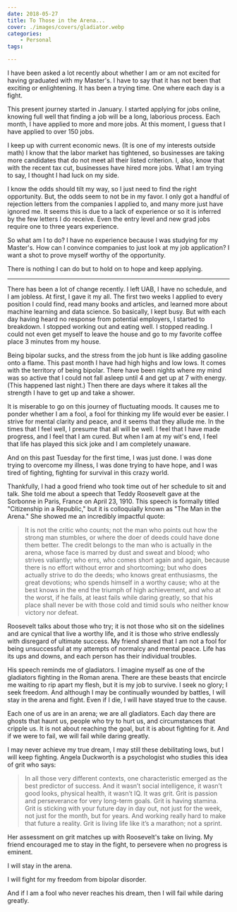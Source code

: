 ```yaml
---
date: 2018-05-27
title: To Those in the Arena...
cover: ./images/covers/gladiator.webp
categories:
    - Personal
tags:

---
```


I have been asked a lot recently about whether I am or am not excited for having graduated with my Master's. I have to say that it has not been that exciting or enlightening. It has been a trying time. One where each day is a fight.

This present journey started in January. I started applying for jobs online, knowing full well that finding a job will be a long, laborious process. Each month, I have applied to more and more jobs. At this moment, I guess that I have applied to over 150 jobs. 

I keep up with current economic news. (It is one of my interests outside math) I know that the labor market has tightened, so businesses are taking more candidates that do not meet all their listed criterion. I, also, know that with the recent tax cut, businesses have hired more jobs. What I am trying to say, I thought I had luck on my side. 

I know the odds should tilt my way, so I just need to find the right opportunity. But, the odds seem to not be in my favor. I only got a handful of rejection letters from the companies I applied to, and many more just have ignored me. It seems this is due to a lack of experience or so it is inferred by the few letters I do receive. Even the entry level and new grad jobs require one to three years experience.

So what am I to do? I have no experience because I was studying for my Master's. How can I convince companies to just look at my job application? I want a shot to prove myself worthy of the opportunity. 

There is nothing I can do but to hold on to hope and keep applying. 

----

There has been a lot of change recently. I left UAB, I have no schedule, and I am jobless. At first, I gave it my all. The first two weeks I applied to every position I could find, read many books and articles, and learned more about machine learning and data science. So basically, I kept busy. But with each day having heard no response from potential employers, I started to breakdown. I stopped working out and eating well. I stopped reading. I could not even get myself to leave the house and go to my favorite coffee place 3 minutes from my house.

Being bipolar sucks, and the stress from the job hunt is like adding gasoline onto a flame. This past month I have had high highs and low lows. It comes with the territory of being bipolar. There have been nights where my mind was so active that I could not fall asleep until 4 and get up at 7 with energy. (This happened last night.) Then there are days where it takes all the strength I have to get up and take a shower. 

It is miserable to go on this journey of fluctuating moods. It causes me to ponder whether I am a fool, a fool for thinking my life would ever be easier. I strive for mental clarity and peace, and it seems that they allude me. In the times that I feel well, I presume that all will be well. I feel that I have made progress, and I feel that I am cured. But when I am at my wit's end, I feel that life has played this sick joke and I am completely unaware. 

And on this past Tuesday for the first time, I was just done. I was done trying to overcome my illness, I was done trying to have hope, and I was tired of fighting, fighting for survival in this crazy world. 

Thankfully, I had a good friend who took time out of her schedule to sit and talk. She told me about a speech that Teddy Roosevelt gave at the Sorbonne in Paris, France on April 23, 1910. This speech is formally titled "Citizenship in a Republic," but it is colloquially known as "The Man in the Arena." She showed me an incredibly impactful quote: 

>It is not the critic who counts; not the man who points out how the strong
man stumbles, or where the doer of deeds could have done them better.
The credit belongs to the man who is actually in the arena, whose face is
marred by dust and sweat and blood; who strives valiantly; who errs, who
comes short again and again, because there is no effort without error and
shortcoming; but who does actually strive to do the deeds; who knows
great enthusiasms, the great devotions; who spends himself in a worthy
cause; who at the best knows in the end the triumph of high achievement,
and who at the worst, if he fails, at least fails while daring greatly, so that
his place shall never be with those cold and timid souls who neither know
victory nor defeat.

Roosevelt talks about those who try; it is not those who sit on the sidelines and are cynical that live a worthy life, and it is those who strive endlessly with disregard of ultimate success. My friend shared that I am not a fool for being unsuccessful at my attempts of normalcy and mental peace. Life has its ups and downs, and each person has their individual troubles. 

His speech reminds me of gladiators. I imagine myself as one of the gladiators fighting in the Roman arena. There are these beasts that encircle me waiting to rip apart my flesh, but it is my job to survive. I seek no glory; I seek freedom. And although I may be continually wounded by battles, I will stay in the arena and fight. Even if I die, I will have stayed true to the cause. 

Each one of us are in an arena; we are all gladiators. Each day there are ghosts that haunt us, people who try to hurt us, and circumstances that cripple us. It is not about reaching the goal, but it is about fighting for it. And if we were to fail, we will fail while daring greatly. 

I may never achieve my true dream, I may still these debilitating lows, but I will keep fighting. Angela Duckworth is a psychologist who studies this idea of grit who says: 

>In all those very different contexts, one characteristic emerged as the best predictor of success.  And it wasn’t social intelligence, it wasn’t good looks, physical health, it wasn’t IQ.  It was grit.  Grit is passion and perseverance for very long-term goals.  Grit is having stamina.  Grit is sticking with your future day in day out, not just for the week, not just for the month, but for years.  And working really hard to make that future a reality.  Grit is living life like it’s a marathon; not a sprint.

Her assessment on grit matches up with Roosevelt's take on living. My friend encouraged me to stay in the fight, to persevere when no progress is eminent. 

I will stay in the arena. 

I will fight for my freedom from bipolar disorder. 

And if I am a fool who never reaches his dream, then I will fail while daring greatly.